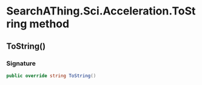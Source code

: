 # SearchAThing.Sci.Acceleration.ToString method
## ToString()
### Signature
```csharp
public override string ToString()
```
